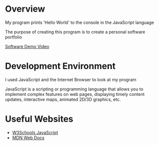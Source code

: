 # Overview

My program prints 'Hello World' to the console in the JavaScript language

The purpose of creating this program is to create a personal software portfolio

[Software Demo Video](https://www.youtube.com/watch?v=T7bPOWsy5W8)

# Development Environment

I used JavaScript and the Internet Browser to look at my program

JavaScript is a scripting or programming language that allows you to implement complex features on web pages, displaying timely content updates, interactive maps, animated 2D/3D graphics, etc.

# Useful Websites

- [W3Schools JavaScript](https://www.w3schools.com/js/js_output.asp)
- [MDN Web Docs](https://developer.mozilla.org/en-US/docs/Web/API/Console/log)
